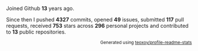 Joined Github **13** years ago.

Since then I pushed **4327** commits, opened **49** issues, submitted **117** pull requests, received **753** stars across **296** personal projects and contributed to **13** public repositories.

<p align="right"><sub>Generated using <a href="https://github.com/marketplace/actions/profile-readme-stats">teoxoy/profile-readme-stats</a></sub></p>
